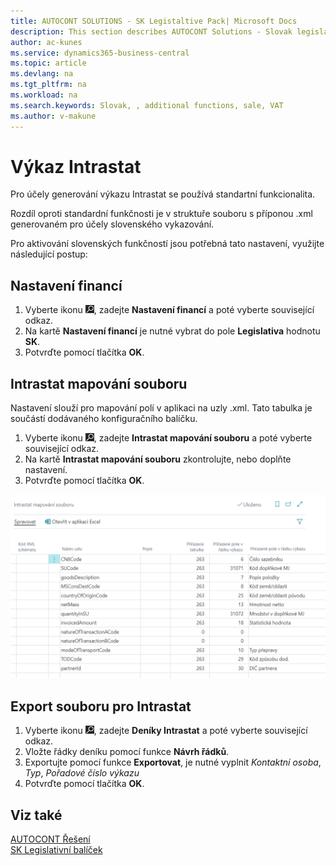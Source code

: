 ```yaml
---
title: AUTOCONT SOLUTIONS - SK Legistaltive Pack| Microsoft Docs
description: This section describes AUTOCONT Solutions - Slovak legislation
author: ac-kunes
ms.service: dynamics365-business-central
ms.topic: article
ms.devlang: na
ms.tgt_pltfrm: na
ms.workload: na
ms.search.keywords: Slovak, , additional functions, sale, VAT
ms.author: v-makune
---
```


# Výkaz Intrastat

Pro účely generování výkazu Intrastat se používá standartní funkcionalita.

Rozdíl oproti standardní funkčnosti je v struktuře souboru s příponou .xml generovaném pro účely slovenského vykazování.

Pro aktivování slovenských funkčností jsou potřebná tato nastavení, využijte následující postup:

## Nastavení financí

1. Vyberte ikonu ![Žárovky, která otevře funkci Řekněte mi](media/ui-search/search_small.png "Řekněte mi, co chcete dělat"), zadejte **Nastavení financí** a poté vyberte související odkaz.
2. Na kartě **Nastavení financí** je nutné vybrat do pole **Legislativa** hodnotu **SK**.
3. Potvrďte pomocí tlačítka **OK**.

## Intrastat mapování souboru

Nastavení slouží pro mapování polí v aplikaci na uzly .xml. Tato tabulka je součástí dodávaného konfiguračního balíčku.

1. Vyberte ikonu ![Žárovky, která otevře funkci Řekněte mi](media/ui-search/search_small.png "Řekněte mi, co chcete dělat"), zadejte **Intrastat mapování souboru** a poté vyberte související odkaz.
2. Na kartě **Intrastat mapování souboru** zkontrolujte, nebo doplňte nastavení.
3. Potvrďte pomocí tlačítka **OK**.

![Mapování souboru](media/ac-sk-intrastat.png) 

## Export souboru pro Intrastat

1. Vyberte ikonu ![Žárovky, která otevře funkci Řekněte mi](media/ui-search/search_small.png "Řekněte mi, co chcete dělat"), zadejte **Deníky Intrastat** a poté vyberte související odkaz.
2. Vložte řádky deníku pomocí funkce **Návrh řádků**.
3. Exportujte pomocí funkce **Exportovat**, je nutné vyplnit *Kontaktní osoba*, *Typ*, *Pořadové číslo výkazu*
4. Potvrďte pomocí tlačítka **OK**.

## Viz také




[AUTOCONT Řešení](../index.md)  
[SK Legislativní balíček](ac-sk-legislative-pack.md)
